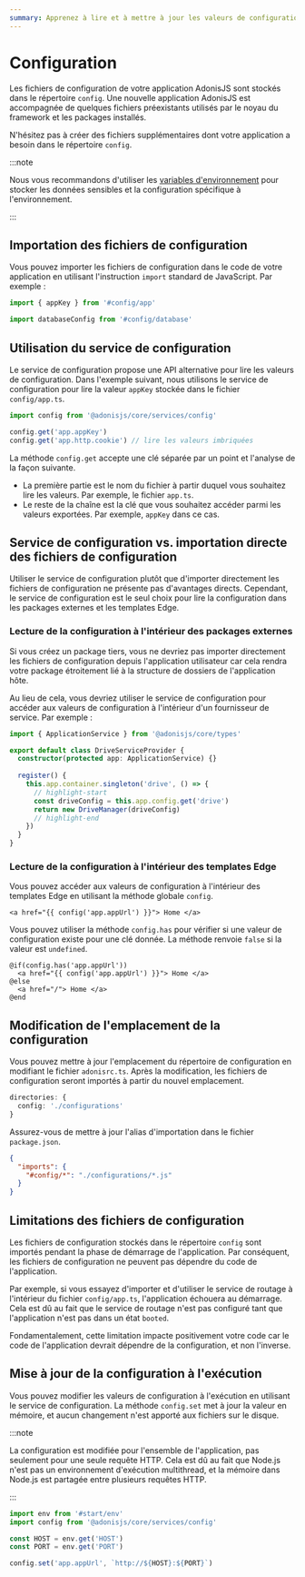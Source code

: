 ```yaml
---
summary: Apprenez à lire et à mettre à jour les valeurs de configuration dans AdonisJS.
---
```


# Configuration

Les fichiers de configuration de votre application AdonisJS sont stockés dans le répertoire `config`. Une nouvelle application AdonisJS est accompagnée de quelques fichiers préexistants utilisés par le noyau du framework et les packages installés.

N'hésitez pas à créer des fichiers supplémentaires dont votre application a besoin dans le répertoire `config`.


:::note

Nous vous recommandons d'utiliser les [variables d'environnement](./environment_variables.md) pour stocker les données sensibles et la configuration spécifique à l'environnement.


:::

## Importation des fichiers de configuration

Vous pouvez importer les fichiers de configuration dans le code de votre application en utilisant l'instruction `import` standard de JavaScript. Par exemple :

```ts
import { appKey } from '#config/app'
```

```ts
import databaseConfig from '#config/database'
```

## Utilisation du service de configuration

Le service de configuration propose une API alternative pour lire les valeurs de configuration. Dans l'exemple suivant, nous utilisons le service de configuration pour lire la valeur `appKey` stockée dans le fichier `config/app.ts`.

```ts
import config from '@adonisjs/core/services/config'

config.get('app.appKey')
config.get('app.http.cookie') // lire les valeurs imbriquées
```

La méthode `config.get` accepte une clé séparée par un point et l'analyse de la façon suivante.

- La première partie est le nom du fichier à partir duquel vous souhaitez lire les valeurs. Par exemple, le fichier `app.ts`.
- Le reste de la chaîne est la clé que vous souhaitez accéder parmi les valeurs exportées. Par exemple, `appKey` dans ce cas.

## Service de configuration vs. importation directe des fichiers de configuration

Utiliser le service de configuration plutôt que d'importer directement les fichiers de configuration ne présente pas d'avantages directs. Cependant, le service de configuration est le seul choix pour lire la configuration dans les packages externes et les templates Edge.

### Lecture de la configuration à l'intérieur des packages externes

Si vous créez un package tiers, vous ne devriez pas importer directement les fichiers de configuration depuis l'application utilisateur car cela rendra votre package étroitement lié à la structure de dossiers de l'application hôte.

Au lieu de cela, vous devriez utiliser le service de configuration pour accéder aux valeurs de configuration à l'intérieur d'un fournisseur de service. Par exemple :

```ts
import { ApplicationService } from '@adonisjs/core/types'

export default class DriveServiceProvider {
  constructor(protected app: ApplicationService) {}
  
  register() {
    this.app.container.singleton('drive', () => {
      // highlight-start
      const driveConfig = this.app.config.get('drive')
      return new DriveManager(driveConfig)
      // highlight-end
    })
  }
}
```

### Lecture de la configuration à l'intérieur des templates Edge

Vous pouvez accéder aux valeurs de configuration à l'intérieur des templates Edge en utilisant la méthode globale `config`.

```edge
<a href="{{ config('app.appUrl') }}"> Home </a>
```

Vous pouvez utiliser la méthode `config.has` pour vérifier si une valeur de configuration existe pour une clé donnée. La méthode renvoie `false` si la valeur est `undefined`.

```edge
@if(config.has('app.appUrl'))
  <a href="{{ config('app.appUrl') }}"> Home </a>
@else
  <a href="/"> Home </a>
@end
```

## Modification de l'emplacement de la configuration

Vous pouvez mettre à jour l'emplacement du répertoire de configuration en modifiant le fichier `adonisrc.ts`. Après la modification, les fichiers de configuration seront importés à partir du nouvel emplacement.

```ts
directories: {
  config: './configurations'
}
```

Assurez-vous de mettre à jour l'alias d'importation dans le fichier `package.json`.

```json
{
  "imports": {
    "#config/*": "./configurations/*.js"
  }
}
```

## Limitations des fichiers de configuration

Les fichiers de configuration stockés dans le répertoire `config` sont importés pendant la phase de démarrage de l'application. Par conséquent, les fichiers de configuration ne peuvent pas dépendre du code de l'application.

Par exemple, si vous essayez d'importer et d'utiliser le service de routage à l'intérieur du fichier `config/app.ts`, l'application échouera au démarrage. Cela est dû au fait que le service de routage n'est pas configuré tant que l'application n'est pas dans un état `booted`.

Fondamentalement, cette limitation impacte positivement votre code car le code de l'application devrait dépendre de la configuration, et non l'inverse.

## Mise à jour de la configuration à l'exécution

Vous pouvez modifier les valeurs de configuration à l'exécution en utilisant le service de configuration. La méthode `config.set` met à jour la valeur en mémoire, et aucun changement n'est apporté aux fichiers sur le disque.

:::note

La configuration est modifiée pour l'ensemble de l'application, pas seulement pour une seule requête HTTP. Cela est dû au fait que Node.js n'est pas un environnement d'exécution multithread, et la mémoire dans Node.js est partagée entre plusieurs requêtes HTTP.

:::

```ts
import env from '#start/env'
import config from '@adonisjs/core/services/config'

const HOST = env.get('HOST')
const PORT = env.get('PORT')

config.set('app.appUrl', `http://${HOST}:${PORT}`)
```
